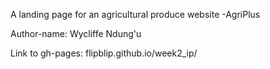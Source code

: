 A landing page for an agricultural produce website -AgriPlus

Author-name: Wycliffe Ndung'u

Link to gh-pages: flipblip.github.io/week2_ip/
